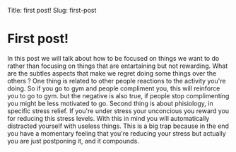 Title: first post!
Slug:  first-post

# First post!
In this post we will talk about how to be focused on things we want to do rather than focusing on things that are entartaining but not rewarding. What are the subtles aspects that make we regret doing some things over the others ? 
One thing is related to other people reactions to the activity you're doing. So if you go to gym and people compliment you, this will reinforce you to go to gym. but the negative is also true, if people stop complimenting you might be less motivated to go.
Second thing is about phisiology, in specific stress relief. If you're under stress your unconcious you reward you for reducing this stress levels. With this in mind you will automatically distracted yourself with useless things. This is a big trap because in the end you have a momentary feeling that you're reducing your stress but actually you are just postponing it, and it compounds.

